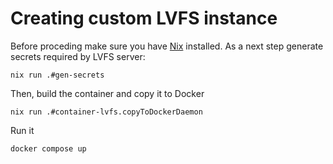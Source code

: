 # Creating custom LVFS instance

Before proceding make sure you have [Nix](https://nixos.org/download/) installed.
As a next step generate secrets required by LVFS server:

```shell
nix run .#gen-secrets
```

Then, build the container and copy it to Docker

```shell
nix run .#container-lvfs.copyToDockerDaemon
```

Run it

```shell
docker compose up
```
